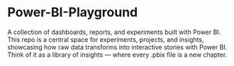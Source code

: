 # Power-BI-Playground
A collection of dashboards, reports, and experiments built with Power BI. This repo is a central space for experiments, projects, and insights, showcasing how raw data transforms into interactive stories with Power BI.  Think of it as a library of insights — where every .pbix file is a new chapter.
